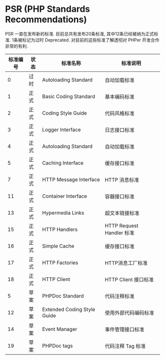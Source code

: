 # PSR (PHP Standards Recommendations)

PSR 一直在发布新的标准. 目前总共有发布20条标准, 其中12条已经被纳为正式标准. 1条被标记为过时 Deprecated. 对目前的这些标准了解透彻对 PHPer 开发合作非常的有利.

| 标准编号 | 状态 |	标准名称 |	标准说明 |
|---|---|---|---|
| 0	        | 过时	| Autoloading Standard	        | 自动加载标准 |
| 1	        | 正式	| Basic Coding Standard	        | 基本编码标准 |
| 2	        | 正式	| Coding Style Guide	        | 代码风格标准 |
| 3	        | 正式	| Logger Interface	            | 日志接口标准 |
| 4	        | 正式	| Autoloading Standard	        | 自动加载标准 |
| 5	        | 正式	| Caching Interface	            | 缓存接口标准 |
| 7	        | 正式	| HTTP Message Interface	    | HTTP 消息标准 |
| 11	    | 正式	| Container Interface	        | 容器接口标准 |
| 13	    | 正式	| Hypermedia Links	            | 超文本链接标准 |
| 15	    | 正式	| HTTP Handlers	                | HTTP Request Handler 标准 |
| 16	    | 正式	| Simple Cache	                | 缓存接口标准 |
| 17	    | 正式	| HTTP Factories	            | HTTP消息工厂标准 |
| 18	    | 正式	| HTTP Client	                | HTTP Client 接口标准 |
| 5	        | 草案	| PHPDoc Standard	            | 代码注释标准 |
| 12	    | 草案	| Extended Coding Style Guide	| 使用外部代码编码标准 |
| 14	    | 草案	| Event Manager	                | 事件管理接口标准 |
| 19	    | 草案	| PHPDoc tags	                | 代码注释 Tag 标准 |
